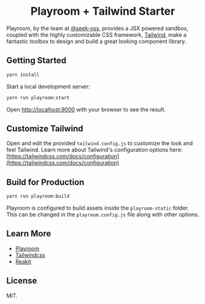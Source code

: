 <h1 align="center">Playroom + Tailwind Starter</h1>

Playroom, by the team at [@seek-oss](https://github.com/seek-oss), provides a JSX powered sandbox, coupled with the highly customizable CSS framework, [Tailwind](https://tailwindcss.com/), make a fantastic toolbox to design and build a great looking component library.

## Getting Started

```bash
yarn install
```

Start a local development server:

```bash
yarn run playroom:start
```

Open [http://localhost:9000](http://localhost:9000) with your browser to see the result.

## Customize Tailwind

Open and edit the provided `tailwind.config.js` to customize the look and feel Tailwind. Learn more about Tailwind's configuration options here: [https://tailwindcss.com/docs/configuration](https://tailwindcss.com/docs/configuration)

## Build for Production

```bash
yarn run playroom:build
```

Playroom is configured to build assets inside the `playroom-static` folder. This can be changed in the `playroom.config.js` file along with other options.

## Learn More

- [Playroom](https://github.com/seek-oss/playroom)
- [Tailwindcss](https://tailwindcss.com/)
- [Reakit](https://reakit.io/)

## License

MIT.

